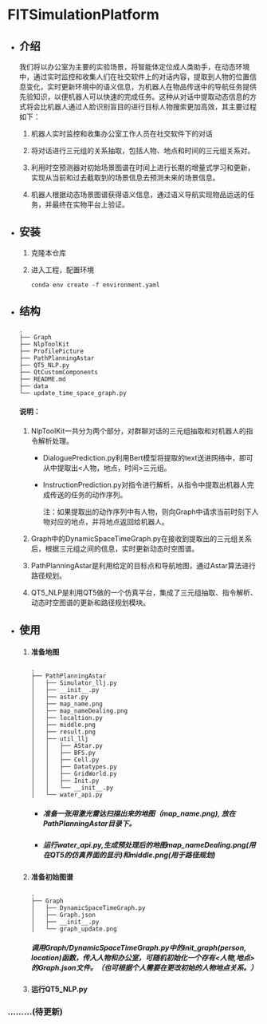# FITSimulationPlatform

- ##  介绍

  我们将以办公室为主要的实验场景，将智能体定位成人类助手，在动态环境中，通过实时监控和收集人们在社交软件上的对话内容，提取到人物的位置信息变化，实时更新环境中的语义信息，为机器人在物品传送中的导航任务提供先验知识，以便机器人可以快速的完成任务。这种从对话中提取动态信息的方式将会比机器人通过人脸识别盲目的进行目标人物搜索更加高效，其主要过程如下：

  1.  机器人实时监控和收集办公室工作人员在社交软件下的对话

  2.  将对话进行三元组的关系抽取，包括人物、地点和时间的三元组关系对。

  3.  利用时空预测器对初始场景图谱在时间上进行长期的增量式学习和更新，实现从当前和过去截取到的场景信息去预测未来的场景信息。

  4.  机器人根据动态场景图谱获得语义信息，通过语义导航实现物品运送的任务，并最终在实物平台上验证。

  

- ## 安装

  1. 克隆本仓库

  2. 进入工程，配置环境

     ```
     conda env create -f environment.yaml
     ```

- ## 结构

  ```
  .
  ├── Graph
  ├── NlpToolKit
  ├── ProfilePicture
  ├── PathPlanningAstar
  ├── QT5_NLP.py
  ├── QtCustomComponents
  ├── README.md
  ├── data
  └── update_time_space_graph.py
  
  ```

  #### 说明：

  1. NlpToolKit一共分为两个部分，对群聊对话的三元组抽取和对机器人的指令解析处理。

     - DialoguePrediction.py利用Bert模型将提取的text送进网络中，即可从中提取出<人物，地点，时间>三元组。

     - InstructionPrediction.py对指令进行解析，从指令中提取出机器人完成传送的任务的动作序列。

       注：如果提取出的动作序列中有人物，则向Graph中请求当前时刻下人物对应的地点，并将地点返回给机器人。

  2. Graph中的DynamicSpaceTimeGraph.py在接收到提取出的三元组关系后，根据三元组之间的信息，实时更新动态时空图谱。

  3. PathPlanningAstar是利用给定的目标点和导航地图，通过Astar算法进行路径规划。

  4. QT5_NLP是利用QT5做的一个仿真平台，集成了三元组抽取、指令解析、动态时空图谱的更新和路径规划模块。

  

- ## 使用

  1. #### 准备地图

     ```
     .
     ├── PathPlanningAstar
     │   ├── Simulator_llj.py
     │   ├── __init__.py
     │   ├── astar.py
     │   ├── map_name.png
     │   ├── map_nameDealing.png
     │   ├── localtion.py
     │   ├── middle.png
     │   ├── result.png
     │   ├── util_llj
     │   │   ├── AStar.py
     │   │   ├── BFS.py
     │   │   ├── Cell.py
     │   │   ├── Datatypes.py
     │   │   ├── GridWorld.py
     │   │   ├── Init.py
     │   │   └── __init__.py
     │   └── water_api.py
     ```

     - ##### 准备一张用激光雷达扫描出来的地图（map_name.png), 放在PathPlanningAstar目录下。

     - #####  运行water_api.py,生成预处理后的地图map_nameDealing.png(用在QT5的仿真界面的显示)和middle.png(用于路径规划)

  2. #### 准备初始图谱

     ```
     .
     ├── Graph
     │   ├── DynamicSpaceTimeGraph.py
     │   ├── Graph.json
     │   ├── __init__.py
     │   └── graph_update.png
     ```

     ##### 调用Graph/DynamicSpaceTimeGraph.py中的init_graph(person, location)函数，传入人物和办公室，可随机初始化一个存有<人物,地点>的Graph.json文件。（也可根据个人需要在更改初始的人物地点关系。）

  3. #### 运行QT5_NLP.py

### .........(待更新)

